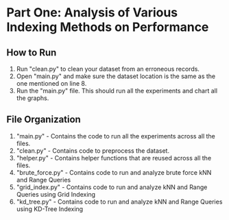 # Part One: Analysis of Various Indexing Methods on Performance

## How to Run

1. Run "clean.py" to clean your dataset from an erroneous records.
2. Open "main.py" and make sure the dataset location is the same as
the one mentioned on line 8.
3. Run the "main.py" file. This should run all the experiments and 
chart all the graphs.

## File Organization

1. "main.py" - Contains the code to run all the experiments across all the files.
2. "clean.py" - Contains code to preprocess the dataset.
3. "helper.py" - Contains helper functions that are reused across all the files.
4. "brute_force.py" - Contains code to run and analyze brute force kNN and Range Queries
5. "grid_index.py" - Contains code to run and analyze kNN and Range Queries using Grid Indexing
6. "kd_tree.py" - Contains code to run and analyze kNN and Range Queries using KD-Tree Indexing
